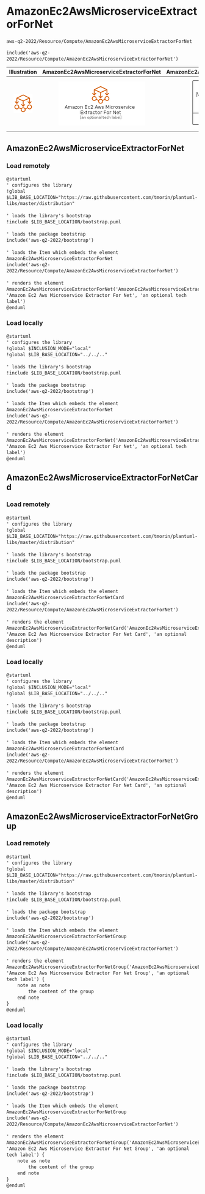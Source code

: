 # AmazonEc2AwsMicroserviceExtractorForNet


```text
aws-q2-2022/Resource/Compute/AmazonEc2AwsMicroserviceExtractorForNet
```

```text
include('aws-q2-2022/Resource/Compute/AmazonEc2AwsMicroserviceExtractorForNet')
```



| Illustration | AmazonEc2AwsMicroserviceExtractorForNet | AmazonEc2AwsMicroserviceExtractorForNetCard | AmazonEc2AwsMicroserviceExtractorForNetGroup |
| :---: | :---: | :---: | :---: |
| ![illustration for Illustration](../../../aws-q2-2022/Resource/Compute/AmazonEc2AwsMicroserviceExtractorForNet.png) | ![illustration for AmazonEc2AwsMicroserviceExtractorForNet](../../../aws-q2-2022/Resource/Compute/AmazonEc2AwsMicroserviceExtractorForNet.Local.png) | ![illustration for AmazonEc2AwsMicroserviceExtractorForNetCard](../../../aws-q2-2022/Resource/Compute/AmazonEc2AwsMicroserviceExtractorForNetCard.Local.png) | ![illustration for AmazonEc2AwsMicroserviceExtractorForNetGroup](../../../aws-q2-2022/Resource/Compute/AmazonEc2AwsMicroserviceExtractorForNetGroup.Local.png) |




## AmazonEc2AwsMicroserviceExtractorForNet

### Load remotely
```plantuml
@startuml
' configures the library
!global $LIB_BASE_LOCATION="https://raw.githubusercontent.com/tmorin/plantuml-libs/master/distribution"

' loads the library's bootstrap
!include $LIB_BASE_LOCATION/bootstrap.puml

' loads the package bootstrap
include('aws-q2-2022/bootstrap')

' loads the Item which embeds the element AmazonEc2AwsMicroserviceExtractorForNet
include('aws-q2-2022/Resource/Compute/AmazonEc2AwsMicroserviceExtractorForNet')

' renders the element
AmazonEc2AwsMicroserviceExtractorForNet('AmazonEc2AwsMicroserviceExtractorForNet', 'Amazon Ec2 Aws Microservice Extractor For Net', 'an optional tech label')
@enduml
```

### Load locally
```plantuml
@startuml
' configures the library
!global $INCLUSION_MODE="local"
!global $LIB_BASE_LOCATION="../../.."

' loads the library's bootstrap
!include $LIB_BASE_LOCATION/bootstrap.puml

' loads the package bootstrap
include('aws-q2-2022/bootstrap')

' loads the Item which embeds the element AmazonEc2AwsMicroserviceExtractorForNet
include('aws-q2-2022/Resource/Compute/AmazonEc2AwsMicroserviceExtractorForNet')

' renders the element
AmazonEc2AwsMicroserviceExtractorForNet('AmazonEc2AwsMicroserviceExtractorForNet', 'Amazon Ec2 Aws Microservice Extractor For Net', 'an optional tech label')
@enduml
```

## AmazonEc2AwsMicroserviceExtractorForNetCard

### Load remotely
```plantuml
@startuml
' configures the library
!global $LIB_BASE_LOCATION="https://raw.githubusercontent.com/tmorin/plantuml-libs/master/distribution"

' loads the library's bootstrap
!include $LIB_BASE_LOCATION/bootstrap.puml

' loads the package bootstrap
include('aws-q2-2022/bootstrap')

' loads the Item which embeds the element AmazonEc2AwsMicroserviceExtractorForNetCard
include('aws-q2-2022/Resource/Compute/AmazonEc2AwsMicroserviceExtractorForNet')

' renders the element
AmazonEc2AwsMicroserviceExtractorForNetCard('AmazonEc2AwsMicroserviceExtractorForNetCard', 'Amazon Ec2 Aws Microservice Extractor For Net Card', 'an optional description')
@enduml
```

### Load locally
```plantuml
@startuml
' configures the library
!global $INCLUSION_MODE="local"
!global $LIB_BASE_LOCATION="../../.."

' loads the library's bootstrap
!include $LIB_BASE_LOCATION/bootstrap.puml

' loads the package bootstrap
include('aws-q2-2022/bootstrap')

' loads the Item which embeds the element AmazonEc2AwsMicroserviceExtractorForNetCard
include('aws-q2-2022/Resource/Compute/AmazonEc2AwsMicroserviceExtractorForNet')

' renders the element
AmazonEc2AwsMicroserviceExtractorForNetCard('AmazonEc2AwsMicroserviceExtractorForNetCard', 'Amazon Ec2 Aws Microservice Extractor For Net Card', 'an optional description')
@enduml
```

## AmazonEc2AwsMicroserviceExtractorForNetGroup

### Load remotely
```plantuml
@startuml
' configures the library
!global $LIB_BASE_LOCATION="https://raw.githubusercontent.com/tmorin/plantuml-libs/master/distribution"

' loads the library's bootstrap
!include $LIB_BASE_LOCATION/bootstrap.puml

' loads the package bootstrap
include('aws-q2-2022/bootstrap')

' loads the Item which embeds the element AmazonEc2AwsMicroserviceExtractorForNetGroup
include('aws-q2-2022/Resource/Compute/AmazonEc2AwsMicroserviceExtractorForNet')

' renders the element
AmazonEc2AwsMicroserviceExtractorForNetGroup('AmazonEc2AwsMicroserviceExtractorForNetGroup', 'Amazon Ec2 Aws Microservice Extractor For Net Group', 'an optional tech label') {
    note as note
        the content of the group
    end note
}
@enduml
```

### Load locally
```plantuml
@startuml
' configures the library
!global $INCLUSION_MODE="local"
!global $LIB_BASE_LOCATION="../../.."

' loads the library's bootstrap
!include $LIB_BASE_LOCATION/bootstrap.puml

' loads the package bootstrap
include('aws-q2-2022/bootstrap')

' loads the Item which embeds the element AmazonEc2AwsMicroserviceExtractorForNetGroup
include('aws-q2-2022/Resource/Compute/AmazonEc2AwsMicroserviceExtractorForNet')

' renders the element
AmazonEc2AwsMicroserviceExtractorForNetGroup('AmazonEc2AwsMicroserviceExtractorForNetGroup', 'Amazon Ec2 Aws Microservice Extractor For Net Group', 'an optional tech label') {
    note as note
        the content of the group
    end note
}
@enduml
```

